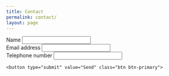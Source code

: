 ```yaml
---
title: Contact
permalink: contact/
layout: page
---
```


<form method="POST" action="https://www.formingo.co/submit/info@sustainablepace.co.uk">
  <div class="form-group">
    <label for="full_name">Name</label>
    <input type="text" name="full_name" id="full_name">
  </div>
  <div class="form-group">
  <label for="email">Email address</label>
    <input type="email" name="__replyto" id="email">
    </div>
    <div class="form-group">
    <label for="tel">Telephone number</label>
    <input type="tel" name="tel" id="tel">
    </div>

    <button type="submit" value="Send" class="btn btn-primary">
</form>
